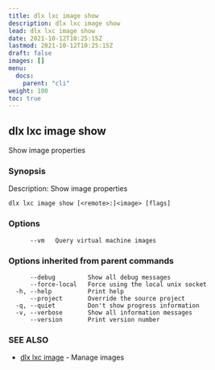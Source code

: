 ```yaml
---
title: dlx lxc image show
description: dlx lxc image show
lead: dlx lxc image show
date: 2021-10-12T10:25:15Z
lastmod: 2021-10-12T10:25:15Z
draft: false
images: []
menu:
  docs:
    parent: "cli"
weight: 100
toc: true
---
```

## dlx lxc image show

Show image properties

### Synopsis

Description:
  Show image properties



```
dlx lxc image show [<remote>:]<image> [flags]
```

### Options

```
      --vm   Query virtual machine images
```

### Options inherited from parent commands

```
      --debug         Show all debug messages
      --force-local   Force using the local unix socket
  -h, --help          Print help
      --project       Override the source project
  -q, --quiet         Don't show progress information
  -v, --verbose       Show all information messages
      --version       Print version number
```

### SEE ALSO

* [dlx lxc image](/docs/cmd/dlx_lxc_image)	 - Manage images

